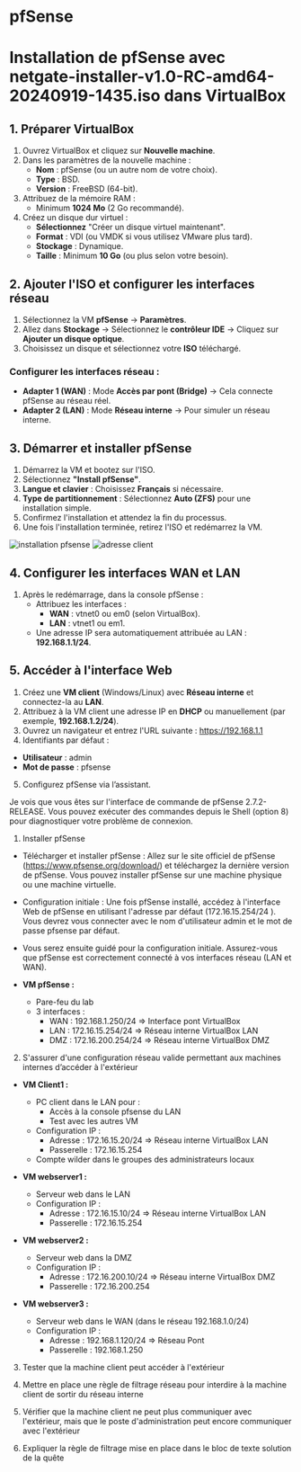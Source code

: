 # pfSense

# Installation de pfSense avec netgate-installer-v1.0-RC-amd64-20240919-1435.iso dans VirtualBox

## 1. Préparer VirtualBox

1. Ouvrez VirtualBox et cliquez sur **Nouvelle machine**.
2. Dans les paramètres de la nouvelle machine :
   - **Nom** : pfSense (ou un autre nom de votre choix).
   - **Type** : BSD.
   - **Version** : FreeBSD (64-bit).
3. Attribuez de la mémoire RAM :
   - Minimum **1024 Mo** (2 Go recommandé).
4. Créez un disque dur virtuel :
   - **Sélectionnez** "Créer un disque virtuel maintenant".
   - **Format** : VDI (ou VMDK si vous utilisez VMware plus tard).
   - **Stockage** : Dynamique.
   - **Taille** : Minimum **10 Go** (ou plus selon votre besoin).

## 2. Ajouter l'ISO et configurer les interfaces réseau

1. Sélectionnez la VM **pfSense** → **Paramètres**.
2. Allez dans **Stockage** → Sélectionnez le **contrôleur IDE** → Cliquez sur **Ajouter un disque optique**.
3. Choisissez un disque et sélectionnez votre **ISO** téléchargé.

### Configurer les interfaces réseau :
- **Adapter 1 (WAN)** : Mode **Accès par pont (Bridge)** → Cela connecte pfSense au réseau réel.
- **Adapter 2 (LAN)** : Mode **Réseau interne** → Pour simuler un réseau interne.

## 3. Démarrer et installer pfSense

1. Démarrez la VM et bootez sur l'ISO.
2. Sélectionnez **"Install pfSense"**.
3. **Langue et clavier** : Choisissez **Français** si nécessaire.
4. **Type de partitionnement** : Sélectionnez **Auto (ZFS)** pour une installation simple.
5. Confirmez l'installation et attendez la fin du processus.
6. Une fois l'installation terminée, retirez l'ISO et redémarrez la VM.

![installation pfsense](https://github.com/KAOUTARBAH/pfSense/tree/main/images/installation-pfsense.png)
![adresse client](https://github.com/KAOUTARBAH/Checkpoint2/blob/main/images/installation-pfsense.png)

## 4. Configurer les interfaces WAN et LAN

1. Après le redémarrage, dans la console pfSense :
   - Attribuez les interfaces :
     - **WAN** : vtnet0 ou em0 (selon VirtualBox).
     - **LAN** : vtnet1 ou em1.
   - Une adresse IP sera automatiquement attribuée au LAN : **192.168.1.1/24**.

## 5. Accéder à l'interface Web

1. Créez une **VM client** (Windows/Linux) avec **Réseau interne** et connectez-la au **LAN**.
2. Attribuez à la VM client une adresse IP en **DHCP** ou manuellement (par exemple, **192.168.1.2/24**).
3. Ouvrez un navigateur et entrez l'URL suivante : https://192.168.1.1
4. Identifiants par défaut :
- **Utilisateur** : admin
- **Mot de passe** : pfsense
5. Configurez pfSense via l’assistant.



















Je vois que vous êtes sur l'interface de commande de pfSense 2.7.2-RELEASE. Vous pouvez exécuter des commandes depuis le Shell (option 8) pour diagnostiquer votre problème de connexion.

1. Installer pfSense
- Télécharger et installer pfSense : Allez sur le site officiel de pfSense (https://www.pfsense.org/download/) et téléchargez la dernière version de pfSense. Vous pouvez installer pfSense sur une machine physique ou une machine virtuelle.

- Configuration initiale : Une fois pfSense installé, accédez à l'interface Web de pfSense en utilisant l'adresse par défaut (172.16.15.254/24 ). Vous devrez vous connecter avec le nom d'utilisateur admin et le mot de passe pfsense par défaut.

- Vous serez ensuite guidé pour la configuration initiale. Assurez-vous que pfSense est correctement connecté à vos interfaces réseau (LAN et WAN).

- **VM pfSense :**
    
    - Pare-feu du lab
    - 3 interfaces :
        - WAN : 192.168.1.250/24 => Interface pont VirtualBox
        - LAN : 172.16.15.254/24 => Réseau interne VirtualBox LAN
        - DMZ : 172.16.200.254/24 => Réseau interne VirtualBox DMZ

2. S'assurer d'une configuration réseau valide permettant aux machines internes d’accéder à l'extérieur
- **VM Client1 :**
    
    - PC client dans le LAN pour :
        - Accès à la console pfsense du LAN
        - Test avec les autres VM
    - Configuration IP :
        - Adresse : 172.16.15.20/24 => Réseau interne VirtualBox LAN
        - Passerelle : 172.16.15.254
    - Compte wilder dans le groupes des administrateurs locaux

- **VM webserver1 :**
    
    - Serveur web dans le LAN
    - Configuration IP :
        - Adresse : 172.16.15.10/24 => Réseau interne VirtualBox LAN
        - Passerelle : 172.16.15.254
- **VM webserver2 :**
    
    - Serveur web dans la DMZ
    - Configuration IP :
        - Adresse : 172.16.200.10/24 => Réseau interne VirtualBox DMZ
        - Passerelle : 172.16.200.254
- **VM webserver3 :**
    
    - Serveur web dans le WAN (dans le réseau 192.168.1.0/24)
    - Configuration IP :
        - Adresse : 192.168.1.120/24 => Réseau Pont
        - Passerelle : 192.168.1.250

3. Tester que la machine client peut accéder à l'extérieur


4. Mettre en place une règle de filtrage réseau pour interdire à la machine client de sortir du réseau interne
5. Vérifier que la machine client ne peut plus communiquer avec l'extérieur, mais que le poste d'administration peut encore communiquer avec l'extérieur
6. Expliquer la règle de filtrage mise en place dans le bloc de texte solution de la quête